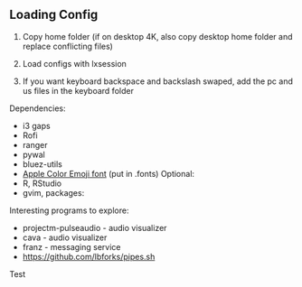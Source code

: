 ## Loading Config

1. Copy home folder (if on desktop 4K, also copy desktop home folder and replace conflicting files)

2. Load configs with lxsession

3. If you want keyboard backspace and backslash swaped, add the pc and us files in the keyboard folder

Dependencies:
* i3 gaps
* Rofi
* ranger
* pywal
* bluez-utils
* [Apple Color Emoji font](https://www.joypixels.com/downloadfonts) (put in .fonts)
Optional:
* R, RStudio
* gvim, packages: 

Interesting programs to explore:
* projectm-pulseaudio - audio visualizer
* cava - audio visualizer
* franz - messaging service
* https://github.com/lbforks/pipes.sh


Test